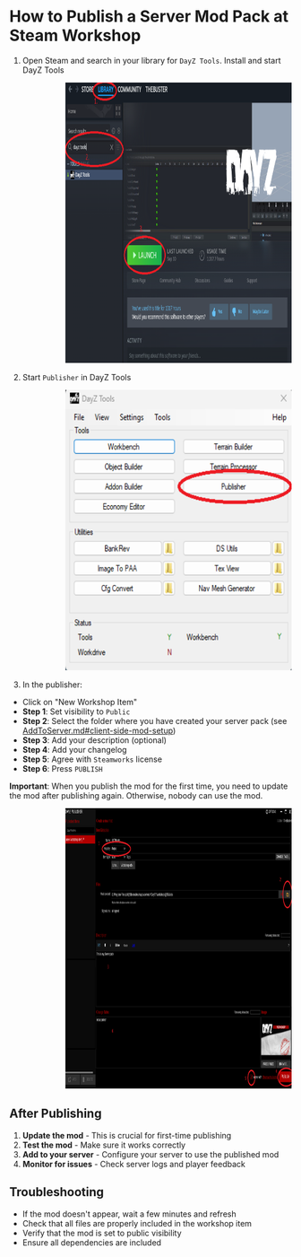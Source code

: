 # How to Publish a Server Mod Pack at Steam Workshop

1. Open Steam and search in your library for `DayZ Tools`. Install and start DayZ Tools

<div style="padding-left: 100px">
  <img src="images/steam_dayz_tools.png" alt="The Mod Base" title="The Mod Base" height="500px">
</div>

2. Start `Publisher` in DayZ Tools

<div style="padding-left: 100px">
  <img src="images/start_publisher.png" alt="The Mod Base" title="The Mod Base" height="500px">
</div>

3. In the publisher:
- Click on "New Workshop Item"
- **Step 1**: Set visibility to `Public`
- **Step 2**: Select the folder where you have created your server pack (see [AddToServer.md#client-side-mod-setup](AddToServer.md#client-side-mod-setup))
- **Step 3**: Add your description (optional)
- **Step 4**: Add your changelog
- **Step 5**: Agree with `Steamworks` license
- **Step 6**: Press `PUBLISH`

**Important**: When you publish the mod for the first time, you need to update the mod after publishing again. Otherwise, nobody can use the mod.

<div style="padding-left: 100px">
  <img src="images/dayz_publisher.png" alt="The Mod Base" title="The Mod Base" height="500px">
</div>

## After Publishing

1. **Update the mod** - This is crucial for first-time publishing
2. **Test the mod** - Make sure it works correctly
3. **Add to your server** - Configure your server to use the published mod
4. **Monitor for issues** - Check server logs and player feedback

## Troubleshooting

- If the mod doesn't appear, wait a few minutes and refresh
- Check that all files are properly included in the workshop item
- Verify that the mod is set to public visibility
- Ensure all dependencies are included
